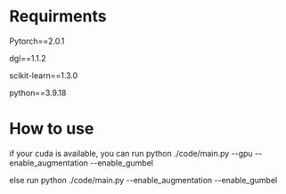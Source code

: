 # Requirments
Pytorch==2.0.1

dgl==1.1.2

scikit-learn==1.3.0

python==3.9.18

# How to use
if your cuda is available, you can 
run python ./code/main.py --gpu --enable_augmentation --enable_gumbel

else 
run python ./code/main.py --enable_augmentation --enable_gumbel